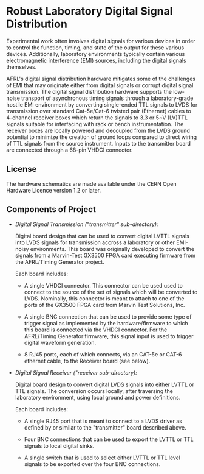 Robust Laboratory Digital Signal Distribution
================================================================================
Experimental work often involves digital signals for various devices in order to
control the function, timing, and state of the output for these various devices.
Additionally, laboratory environments typically contain various electromagnetic
interference (EMI) sources, including the digital signals themselves.

AFRL's digital signal distribution hardware mitigates some of the challenges of
EMI that may originate either from digital signals or corrupt digital signal
transmission.  The digital signal distribution hardware supports the low-noise
transport of asynchronous timing signals through a laboratory-grade hostile EMI
environment by converting single-ended TTL signals to LVDS for transmission over
standard Cat-5e/Cat-6 twisted pair (Ethernet) cables to 4-channel receiver boxes
which return the signals to 3.3 or 5~V (LV)TTL signals suitable for interfacing
with rack or bench instrumentation.  The receiver boxes are locally powered and
decoupled from the LVDS ground potential to minimize the creation of ground
loops compared to direct wiring of TTL signals from the source instrument.
Inputs to the transmitter board are connected through a 68-pin VHDCI connector.

License
--------------------------------------------------------------------------------
The hardware schematics are made available under the CERN Open Hardware Licence
version 1.2 or later.


Components of Project
--------------------------------------------------------------------------------

  - _Digital Signal Transmission ("transmitter" sub-directory):_

    Digital board design that can be used to convert digital LVTTL signals into
    LVDS signals for transmission accross a laboratory or other EMI-noisy
    environments.  This board was originally developed to convert the signals
    from a Marvin-Test GX3500 FPGA card executing firmware from the AFRL/Timing
    Generator project.

    Each board includes:
      - A single VHDCI connector.  This connector can be used used to connect to
        the source of the set of signals which will be converted to LVDS.
        Nominally, this connector is meant to attach to one of the ports of the
        GX3500 FPGA card from Marvin Test Solutions, Inc.

      - A single BNC connection that can be used to provide some type of trigger
        signal as implemented by the hardware/firmware to which this board is
        connected via the VHDCI connector.  For the AFRL/Timing Generator
        firmware, this signal input is used to trigger digital waveform
        generation.

      - 8 RJ45 ports, each of which connects, via an CAT-5e or CAT-6 ethernet
        cable, to the Receiver board (see below).

  - _Digital Signal Receiver ("receiver sub-directory):_

    Digital board design to convert digital LVDS signals into either LVTTL or
    TTL signals.  The conversion occurs locally, after traversing the laboratory
    environment, using local ground and power definitions.

    Each board includes:
      - A single RJ45 port that is meant to connect to a LVDS driver as defined
        by or similar to the "transmitter" board described above.

      - Four BNC connections that can be used to export the LVTTL or TTL signals
        to local digital sinks.

      - A single switch that is used to select either LVTTL or TTL level
        signals to be exported over the four BNC connections.
